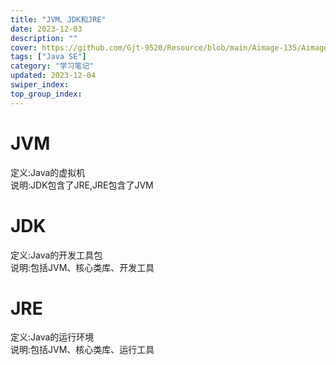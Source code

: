 ```yaml
---
title: "JVM、JDK和JRE"
date: 2023-12-03
description: ""
cover: https://github.com/Gjt-9520/Resource/blob/main/Aimage-135/Aimage88.jpg?raw=true
tags: ["Java SE"]
category: "学习笔记"
updated: 2023-12-04
swiper_index:
top_group_index:
---
```


# JVM

定义:Java的虚拟机   
说明:JDK包含了JRE,JRE包含了JVM    

# JDK

定义:Java的开发工具包   
说明:包括JVM、核心类库、开发工具   

# JRE

定义:Java的运行环境    
说明:包括JVM、核心类库、运行工具    

